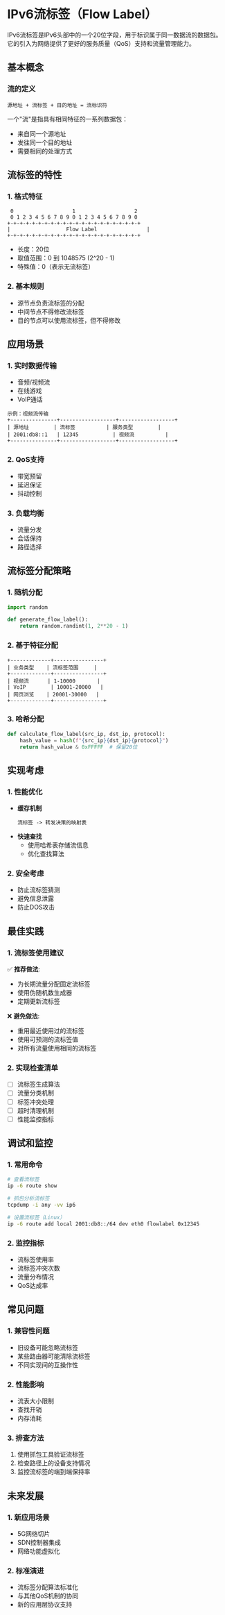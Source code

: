 # IPv6流标签（Flow Label）

IPv6流标签是IPv6头部中的一个20位字段，用于标识属于同一数据流的数据包。它的引入为网络提供了更好的服务质量（QoS）支持和流量管理能力。

## 基本概念

### 流的定义
```
源地址 + 流标签 + 目的地址 = 流标识符
```

一个"流"是指具有相同特征的一系列数据包：
- 来自同一个源地址
- 发往同一个目的地址
- 需要相同的处理方式

## 流标签的特性

### 1. 格式特征
```
 0                   1                   2   
 0 1 2 3 4 5 6 7 8 9 0 1 2 3 4 5 6 7 8 9 0
+-+-+-+-+-+-+-+-+-+-+-+-+-+-+-+-+-+-+-+-+-+
|                  Flow Label                |
+-+-+-+-+-+-+-+-+-+-+-+-+-+-+-+-+-+-+-+-+-+
```

- 长度：20位
- 取值范围：0 到 1048575 (2^20 - 1)
- 特殊值：0（表示无流标签）

### 2. 基本规则
- 源节点负责流标签的分配
- 中间节点不得修改流标签
- 目的节点可以使用流标签，但不得修改

## 应用场景

### 1. 实时数据传输
- 音频/视频流
- 在线游戏
- VoIP通话

```
示例：视频流传输
+---------------+------------------+------------------+
| 源地址        | 流标签          | 服务类型        |
| 2001:db8::1   | 12345           | 视频流          |
+---------------+------------------+------------------+
```

### 2. QoS支持
- 带宽预留
- 延迟保证
- 抖动控制

### 3. 负载均衡
- 流量分发
- 会话保持
- 路径选择

## 流标签分配策略

### 1. 随机分配
```python
import random

def generate_flow_label():
    return random.randint(1, 2**20 - 1)
```

### 2. 基于特征分配
```
+-------------+----------------+
| 业务类型    | 流标签范围     |
+-------------+----------------+
| 视频流      | 1-10000       |
| VoIP        | 10001-20000   |
| 网页浏览    | 20001-30000   |
+-------------+----------------+
```

### 3. 哈希分配
```python
def calculate_flow_label(src_ip, dst_ip, protocol):
    hash_value = hash(f"{src_ip}{dst_ip}{protocol}")
    return hash_value & 0xFFFFF  # 保留20位
```

## 实现考虑

### 1. 性能优化
- **缓存机制**
  ```
  流标签 -> 转发决策的映射表
  ```
- **快速查找**
  * 使用哈希表存储流信息
  * 优化查找算法

### 2. 安全考虑
- 防止流标签猜测
- 避免信息泄露
- 防止DOS攻击

## 最佳实践

### 1. 流标签使用建议
✅ **推荐做法**:
- 为长期流量分配固定流标签
- 使用伪随机数生成器
- 定期更新流标签

❌ **避免做法**:
- 重用最近使用过的流标签
- 使用可预测的流标签值
- 对所有流量使用相同的流标签

### 2. 实现检查清单
- [ ] 流标签生成算法
- [ ] 流量分类机制
- [ ] 标签冲突处理
- [ ] 超时清理机制
- [ ] 性能监控指标

## 调试和监控

### 1. 常用命令
```bash
# 查看流标签
ip -6 route show

# 抓包分析流标签
tcpdump -i any -vv ip6

# 设置流标签（Linux）
ip -6 route add local 2001:db8::/64 dev eth0 flowlabel 0x12345
```

### 2. 监控指标
- 流标签使用率
- 流标签冲突次数
- 流量分布情况
- QoS达成率

## 常见问题

### 1. 兼容性问题
- 旧设备可能忽略流标签
- 某些路由器可能清除流标签
- 不同实现间的互操作性

### 2. 性能影响
- 流表大小限制
- 查找开销
- 内存消耗

### 3. 排查方法
1. 使用抓包工具验证流标签
2. 检查路径上的设备支持情况
3. 监控流标签的端到端保持率

## 未来发展

### 1. 新应用场景
- 5G网络切片
- SDN控制器集成
- 网络功能虚拟化

### 2. 标准演进
- 流标签分配算法标准化
- 与其他QoS机制的协同
- 新的应用层协议支持
